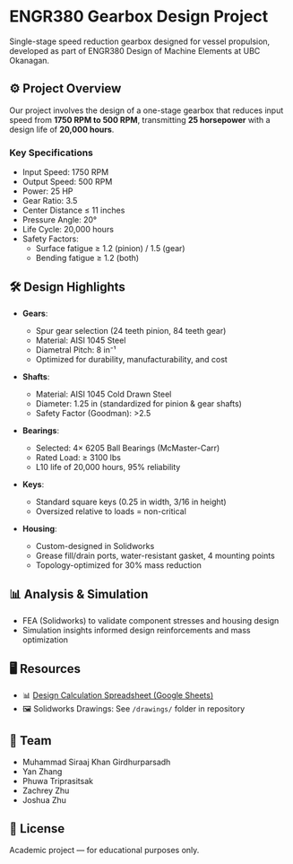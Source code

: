 # ENGR380 Gearbox Design Project

Single-stage speed reduction gearbox designed for vessel propulsion, developed as part of ENGR380 Design of Machine Elements at UBC Okanagan.

## ⚙️ Project Overview

Our project involves the design of a one-stage gearbox that reduces input speed from **1750 RPM to 500 RPM**, transmitting **25 horsepower** with a design life of **20,000 hours**.

### Key Specifications

- Input Speed: 1750 RPM  
- Output Speed: 500 RPM  
- Power: 25 HP  
- Gear Ratio: 3.5  
- Center Distance ≤ 11 inches  
- Pressure Angle: 20°  
- Life Cycle: 20,000 hours  
- Safety Factors:  
  - Surface fatigue ≥ 1.2 (pinion) / 1.5 (gear)  
  - Bending fatigue ≥ 1.2 (both)  

## 🛠️ Design Highlights

- **Gears**:  
  - Spur gear selection (24 teeth pinion, 84 teeth gear)  
  - Material: AISI 1045 Steel  
  - Diametral Pitch: 8 in⁻¹  
  - Optimized for durability, manufacturability, and cost

- **Shafts**:  
  - Material: AISI 1045 Cold Drawn Steel  
  - Diameter: 1.25 in (standardized for pinion & gear shafts)  
  - Safety Factor (Goodman): >2.5  

- **Bearings**:  
  - Selected: 4× 6205 Ball Bearings (McMaster-Carr)  
  - Rated Load: ≥ 3100 lbs  
  - L10 life of 20,000 hours, 95% reliability  

- **Keys**:  
  - Standard square keys (0.25 in width, 3/16 in height)  
  - Oversized relative to loads = non-critical

- **Housing**:  
  - Custom-designed in Solidworks  
  - Grease fill/drain ports, water-resistant gasket, 4 mounting points  
  - Topology-optimized for 30% mass reduction

## 📊 Analysis & Simulation

- FEA (Solidworks) to validate component stresses and housing design  
- Simulation insights informed design reinforcements and mass optimization

## 🖥️ Resources

- 📊 [Design Calculation Spreadsheet (Google Sheets)](https://docs.google.com/spreadsheets/d/1tdEeqloJ8dzuTQ6yWyKJt5SsLno6nZbMs4ButX7PKK4/edit?usp=sharing)  
- 🖼️ Solidworks Drawings: See `/drawings/` folder in repository

## 👥 Team

- Muhammad Siraaj Khan Girdhurparsadh  
- Yan Zhang  
- Phuwa Triprasitsak  
- Zachrey Zhu  
- Joshua Zhu  

## 📄 License

Academic project — for educational purposes only.

